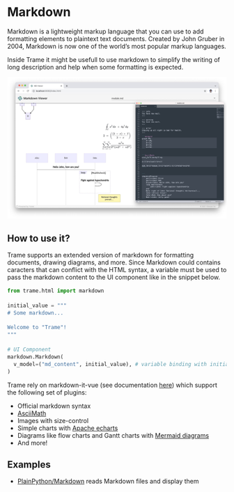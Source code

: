 # Markdown

Markdown is a lightweight markup language that you can use to add formatting elements to plaintext text documents. Created by John Gruber in 2004, Markdown is now one of the world’s most popular markup languages.

Inside Trame it might be usefull to use markdown to simplify the writing of long description and help when some formatting is expected.

![Simple example](markdown.jpg)

## How to use it?

Trame supports an extended version of markdown for formatting documents, drawing diagrams, and more. Since Markdown could contains caracters that can conflict with the HTML syntax, a variable must be used to pass the markdown content to the UI component like in the snippet below.

```python
from trame.html import markdown

initial_value = """
# Some markdown...

Welcome to "Trame"!
"""

# UI Component
markdown.Markdown(
  v_model=("md_content", initial_value), # variable binding with initial value
)
```

Trame rely on markdown-it-vue (see documentation [here](http://www.aqcoder.com/markdown)) which support the following set of plugins:
- Official markdown syntax
- [AsciiMath](http://asciimath.org/)
- Images with size-control
- Simple charts with [Apache echarts](https://echarts.apache.org/examples/en/index.html)
- Diagrams like flow charts and Gantt charts with [Mermaid diagrams](https://mermaid.live)
- And more!

## Examples

- [PlainPython/Markdown](https://github.com/Kitware/trame/blob/master/examples/PlainPython/Markdown/Simple.py) reads Markdown files and display them